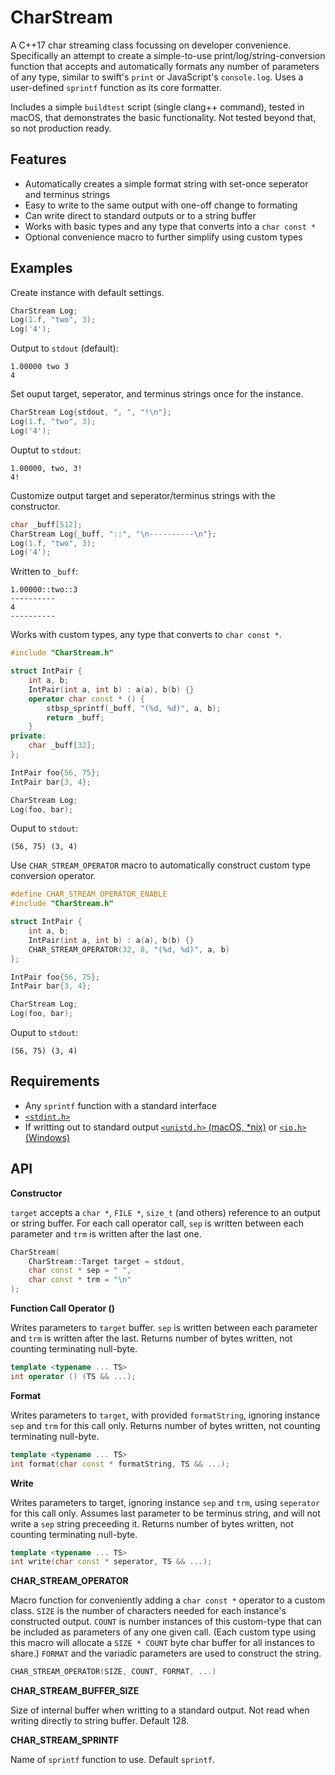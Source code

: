 # CharStream

A C++17 char streaming class focussing on developer convenience. Specifically an attempt to create a simple-to-use print/log/string-conversion function that accepts and automatically formats any number of parameters of any type, similar to swift's `print` or JavaScript's `console.log`. Uses a user-defined  `sprintf` function as its core formatter.

Includes a simple `buildtest` script (single clang++ command), tested in macOS, that demonstrates the basic functionality. Not tested beyond that, so not production ready.



## Features

- Automatically creates a simple format string with set-once seperator and terminus strings
- Easy to write to the same output with one-off change to formating
- Can write direct to standard outputs or to a string buffer
- Works with basic types and any type that converts into a `char const *`
- Optional convenience macro to further simplify using custom types



## Examples

Create instance with default settings.

```cpp
CharStream Log;
Log(1.f, "two", 3);
Log('4');
```
Output to `stdout` (default):
```
1.00000 two 3
4
```



Set ouput target, seperator, and terminus strings once for the instance.

```cpp
CharStream Log{stdout, ", ", "!\n"};
Log(1.f, "two", 3);
Log('4');
```
Ouptut to `stdout`:
```
1.00000, two, 3!
4!
```



Customize output target and seperator/terminus strings with the constructor.

```cpp
char _buff[512];
CharStream Log{_buff, "::", "\n----------\n"};
Log(1.f, "two", 3);
Log('4');
```
Written to `_buff`:
```
1.00000::two::3
----------
4
----------
```



Works with custom types, any type that converts to `char const *`.

```cpp
#include "CharStream.h"

struct IntPair {
    int a, b;
    IntPair(int a, int b) : a(a), b(b) {}
    operator char const * () {
        stbsp_sprintf(_buff, "(%d, %d)", a, b);
        return _buff;
    }
private:
    char _buff[32];
};

IntPair foo{56, 75};
IntPair bar{3, 4};

CharStream Log;
Log(foo, bar);
```
Ouput to `stdout`:
```
(56, 75) (3, 4)
```



Use `CHAR_STREAM_OPERATOR` macro to automatically construct custom type conversion operator.

```cpp
#define CHAR_STREAM_OPERATOR_ENABLE
#include "CharStream.h"

struct IntPair {
    int a, b;
    IntPair(int a, int b) : a(a), b(b) {}
    CHAR_STREAM_OPERATOR(32, 8, "(%d, %d)", a, b)
};

IntPair foo{56, 75};
IntPair bar{3, 4};

CharStream Log;
Log(foo, bar);
```
Ouput to `stdout`:
```
(56, 75) (3, 4)
```



## Requirements

- Any `sprintf` function with a standard interface
- [`<stdint.h>`](https://pubs.opengroup.org/onlinepubs/9699919799/basedefs/stdint.h.html)
- If writting out to standard output [`<unistd.h>` (macOS, *nix)](https://pubs.opengroup.org/onlinepubs/9699919799/basedefs/unistd.h.html) or [`<io.h>` (Windows)](https://docs.microsoft.com/en-us/cpp/c-runtime-library/low-level-i-o)



## API
**Constructor** 

`target` accepts a `char *`, `FILE *`, `size_t` (and others) reference to an output or string buffer. For each call operator call, `sep` is written between each parameter and `trm` is written after the last one.

```cpp
CharStream(
    CharStream::Target target = stdout,
    char const * sep = " ",
    char const * trm = "\n"
);
```



**Function Call Operator ()** 

Writes parameters to `target` buffer. `sep` is written between each parameter and `trm` is written after the last. Returns number of bytes written, not counting terminating null-byte.  

```cpp
template <typename ... TS>
int operator () (TS && ...);
```



**Format** 

Writes parameters to `target`, with provided `formatString`, ignoring instance `sep` and `trm` for this call only. Returns number of bytes written, not counting terminating null-byte.

```cpp
template <typename ... TS>
int format(char const * formatString, TS && ...);
```



**Write** 

Writes parameters to target, ignoring instance `sep` and `trm`, using `seperator` for this call only. Assumes last parameter to be terminus string, and will not write a `sep` string preceeding it. Returns number of bytes written, not counting terminating null-byte.

```cpp
template <typename ... TS>
int write(char const * seperator, TS && ...);
```



**CHAR_STREAM_OPERATOR**

Macro function for conveniently adding a `char const *` operator to a custom class. `SIZE` is the number of characters needed for each instance's constructed output. `COUNT` is number instances of this custom-type that can be included as parameters of any one given call. (Each custom type using this macro will allocate a `SIZE * COUNT` byte char buffer for all instances to share.) `FORMAT` and the variadic parameters are used to construct the string.

```cpp
CHAR_STREAM_OPERATOR(SIZE, COUNT, FORMAT, ...)
```



**CHAR_STREAM_BUFFER_SIZE**

Size of internal buffer when writting to a standard output. Not read when writing directly to string buffer. Default 128.



**CHAR_STREAM_SPRINTF**

Name of `sprintf` function to use. Default `sprintf`.